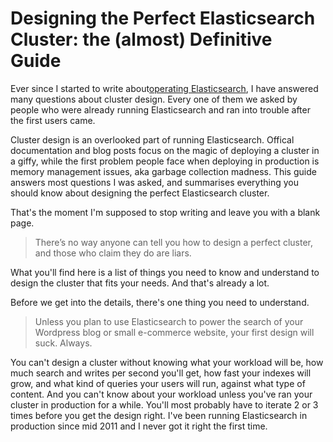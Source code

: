 # Designing the Perfect Elasticsearch Cluster: the \(almost\) Definitive Guide

Ever since I started to write about[operating Elasticsearch](https://thoughts.t37.net/tagged/elasticsearch), I have answered many questions about cluster design. Every one of them we asked by people who were already running Elasticsearch and ran into trouble after the first users came.

Cluster design is an overlooked part of running Elasticsearch. Offical documentation and blog posts focus on the magic of deploying a cluster in a giffy, while the first problem people face when deploying in production is memory management issues, aka garbage collection madness. This guide answers most questions I was asked, and summarises everything you should know about designing the perfect Elasticsearch cluster.

That's the moment I'm supposed to stop writing and leave you with a blank page.

> There’s no way anyone can tell you how to design a perfect cluster, and those who claim they do are liars.

What you'll find here is a list of things you need to know and understand to design the cluster that fits your needs. And that's already a lot.

Before we get into the details, there's one thing you need to understand.

> Unless you plan to use Elasticsearch to power the search of your Wordpress blog or small e-commerce website, your first design will suck. Always.

You can't design a cluster without knowing what your workload will be, how much search and writes per second you'll get, how fast your indexes will grow, and what kind of queries your users will run, against what type of content. And you can't know about your workload unless you've ran your cluster in production for a while. You'll most probably have to iterate 2 or 3 times before you get the design right. I've been running Elasticsearch in production since mid 2011 and I never got it right the first time.

